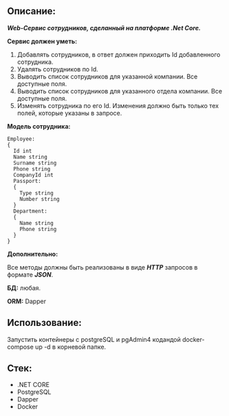 ## Описание: 

**_Web-Сервис сотрудников, сделанный на платформе .Net Core._**

**Сервис должен уметь:**

1. Добавлять сотрудников, в ответ должен приходить Id добавленного сотрудника.
2. Удалять сотрудников по Id.
3. Выводить список сотрудников для указанной компании. Все доступные поля.
4. Выводить список сотрудников для указанного отдела компании. Все доступные поля.
5. Изменять сотрудника по его Id. Изменения должно быть только тех полей, которые указаны в запросе.

**Модель сотрудника:**
```
Employee:
{
  Id int
  Name string
  Surname string
  Phone string
  CompanyId int
  Passport:
  {
    Type string
    Number string
  }
  Department:
  {
    Name string
    Phone string
  }
}
```

**Дополнительно:**

Все методы должны быть реализованы в виде **_HTTP_** запросов в формате **_JSON_**.

**БД:** любая.

**ORM:** Dapper

## Использование: 

Запустить контейнеры с postgreSQL и pgAdmin4 кодандой docker-compose up -d в корневой папке.

## Стек:

- .NET CORE
- PostgreSQL
- Dapper
- Docker















